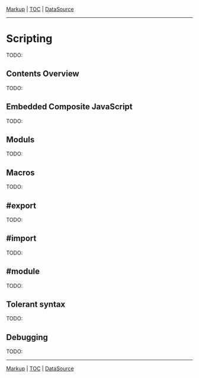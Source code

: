 [Markup](markup.md) | [TOC](README.md#scripting) | [DataSource](datasource.md)
- - -

# Scripting

TODO:


## Contents Overview

TODO:


## Embedded Composite JavaScript

TODO:


## Moduls

TODO:


## Macros

TODO:

## #export

TODO:

## #import

TODO:

## #module

TODO:

## Tolerant syntax

TODO:


## Debugging

TODO:


- - -

[Markup](markup.md) | [TOC](README.md#scripting) | [DataSource](datasource.md)
